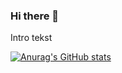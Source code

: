 ### Hi there 👋

Intro tekst

[![Anurag's GitHub stats](https://github-readme-stats.vercel.app/api?username=milinkovi149)](https://github.com/anuraghazra/github-readme-stats)

